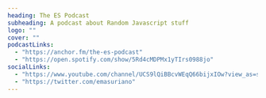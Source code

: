 ```yaml
---
heading: The ES Podcast
subheading: A podcast about Random Javascript stuff
logo: ""
cover: ""
podcastLinks:
  - "https://anchor.fm/the-es-podcast"
  - "https://open.spotify.com/show/5Rd4cMDPMx1yTIrs0988jo"
socialLinks:
  - "https://www.youtube.com/channel/UCS9lQiBBcvWEqQ66bijxIOw?view_as=subscriber"
  - "https://twitter.com/emasuriano"
---
```

